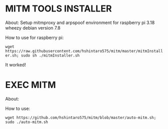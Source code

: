 # MITM TOOLS INSTALLER

About:
Setup mitmproxy and arpspoof environment for raspberry pi 3.18 wheezy
debian version 7.8

How to use for raspberry pi:

 ``wget https://raw.githubusercontent.com/hshintaro575/mitm/master/mitmInstaller.sh; sudo sh ./mitmInstaller.sh``


It worked!

# EXEC MITM
About:

How to use:

``wget https://github.com/hshintaro575/mitm/blob/master/auto-mitm.sh; sudo ./auto-mitm.sh``